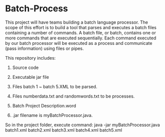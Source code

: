 # Batch-Process

This project will have teams building a batch language processor. The scope of this effort is to build a tool that parses and executes a batch files containing a number of commands. A batch file, or batch, contains one or more commands that are executed sequentially. Each command executed by our batch processor will be executed as a process and communicate (pass information) using files or pipes.

This repository includes: 

1. Source code 

2. Executable jar file 

3. Files batch 1 ~ batch 5.XML to be parsed. 

4. Files numberdata.txt and randomwords.txt to be processes.

5. Batch Project Description.word 

6. .jar filename is myBatchProcessor.java.


So in the project folder, execute command: java -jar myBatchProcessor.java batch1.xml batch2.xml batch3.xml batch4.xml batch5.xml
